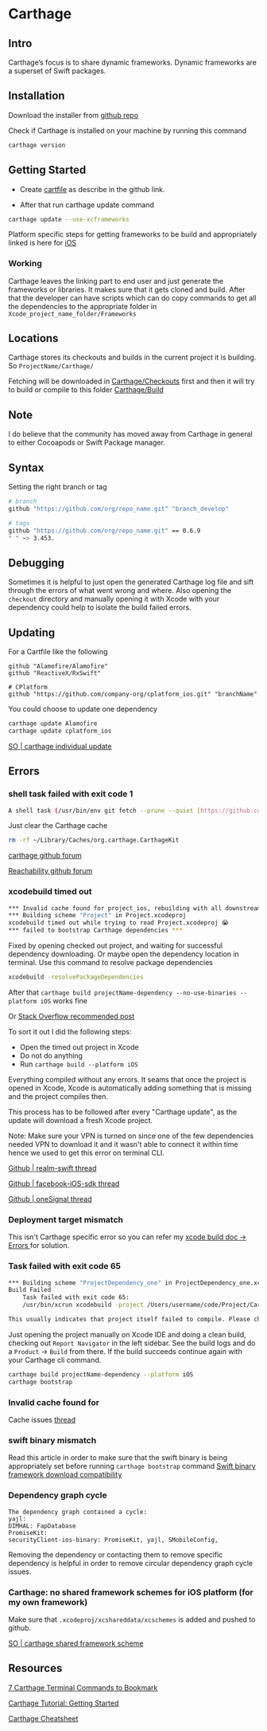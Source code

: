 # Carthage
## Intro

Carthage’s focus is to share dynamic frameworks. Dynamic frameworks are a superset of Swift packages.

## Installation

Download the installer from [github repo](https://github.com/Carthage/Carthage)

Check if Carthage is installed on your machine by running this command 

```sh
carthage version
```


## Getting Started

- Create [cartfile](https://github.com/Carthage/Carthage/blob/master/Documentation/Artifacts.md#cartfile) as describe in the github link.

- After that run carthage update command 

```sh
carthage update --use-xcframeworks
```

Platform specific steps for getting frameworks to be build and appropriately linked is here for [iOS](https://github.com/Carthage/Carthage#if-youre-building-for-ios-tvos-or-watchos) 

### Working

Carthage leaves the linking part to end user and just generate the frameworks or libraries. It makes sure that it gets cloned and build. After that the developer can have scripts which can do copy commands to get all the dependencies to the appropriate folder in `Xcode_project_name_folder/Frameworks`

## Locations

Carthage stores its checkouts and builds in the current project it is building. 
So `ProjectName/Carthage/`

Fetching will be downloaded in [Carthage/Checkouts](https://github.com/Carthage/Carthage/blob/master/Documentation/Artifacts.md#carthagecheckouts) first and then it will try to build or compile to this folder [Carthage/Build](https://github.com/Carthage/Carthage/blob/master/Documentation/Artifacts.md#carthagebuild) 

## Note

I do believe that the community has moved away from Carthage in general to either Cocoapods or Swift Package manager.


## Syntax

Setting the right branch or tag

```sh
# branch
github "https://github.com/org/repo_name.git" "branch_develop"

# tags
github "https://github.com/org/repo_name.git" == 0.6.9
" " ~> 3.453.
```

## Debugging

Sometimes it is helpful to just open the generated Carthage log file and sift through the errors of what went wrong and where. Also opening the `checkout` directory and manually opening it with Xcode with your dependency could help to isolate the build failed errors.


## Updating

For a Cartfile like the following
```cartfile
github "Alamofire/Alamofire"
github "ReactiveX/RxSwift"

# CPlatform
github "https://github.com/company-org/cplatform_ios.git" "branchName"
```

You could choose to update one dependency

```sh
carthage update Alamofire
carthage update cplatform_ios
```

[SO | carthage individual update](https://stackoverflow.com/a/36421394/5177704)

## Errors

### shell task failed with exit code 1

```sh
A shell task (/usr/bin/env git fetch --prune --quiet [https://github.com/ephread/Instructions.git](https://github.com/ephread/Instructions.git) refs/tags/_:refs/tags/_ +refs/heads/_:refs/heads/_ (launched in /Users/GALSIV/Library/Caches/org.carthage.CarthageKit/dependencies/Instructions)) failed with exit code 1
```

Just clear the Carthage cache 

```sh
rm -rf ~/Library/Caches/org.carthage.CarthageKit
```

[carthage github forum](https://github.com/Carthage/Carthage/issues/443)

[Reachability github forum](https://github.com/ashleymills/Reachability.swift/issues/340#issuecomment-515991724)


### xcodebuild timed out

```sh
*** Invalid cache found for project_ios, rebuilding with all downstream dependencies
*** Building scheme "Project" in Project.xcodeproj
xcodebuild timed out while trying to read Project.xcodeproj 😭
*** failed to bootstrap Carthage dependencies ***
```

Fixed by opening checked out project, and waiting for successful dependency downloading.  Or maybe open the dependency location in terminal.
Use this command to resolve package dependencies

```sh
xcodebuild -resolvePackageDependencies
```

After that `carthage build projectName-dependency --no-use-binaries --platform iOS` works fine

Or [Stack Overflow recommended post](https://stackoverflow.com/questions/46072080/carthage-xcode-9-xcodebuild-timed-out-while-trying-to-read-xcodeproj-error)

To sort it out I did the following steps:

- Open the timed out project in Xcode
- Do not do anything
- Run `carthage build --platform iOS`

Everything compiled without any errors. It seams that once the project is opened in Xcode, Xcode is automatically adding something that is missing and the project compiles then.

This process has to be followed after every "Carthage update", as the update will download a fresh Xcode project.

Note: Make sure your VPN is turned on since one of the few dependencies needed VPN to download it and it wasn't able to connect it within time hence we used to get this error on terminal CLI.


[Github | realm-swift thread](https://github.com/realm/realm-swift/issues/6549)

[Github | facebook-iOS-sdk thread](https://github.com/facebook/facebook-ios-sdk/issues/1251)

[Github | oneSignal thread](https://github.com/OneSignal/OneSignal-iOS-SDK/issues/886)



### Deployment target mismatch

This isn't Carthage specific error so you can refer my [xcode build doc -> Errors ](ios/xcode/build#deployment%20target%20mismatch) for solution.

### Task failed with exit code 65

```sh
*** Building scheme "ProjectDependency_one" in ProjectDependency_one.xcodeproj
Build Failed
	Task failed with exit code 65:
	/usr/bin/xcrun xcodebuild -project /Users/username/code/Project/Carthage/Checkouts/projectName_ios_dependency_one/ProjectDependency_one.xcodeproj -scheme ProjectDependency_one -configuration Release -derivedDataPath /Users/username/Library/Caches/org.carthage.CarthageKit/DerivedData/14.3.1_14E300c/projectName_ios_dependency_one/3.0.0 -sdk iphonesimulator -destination platform=iOS\ Simulator,id=4631D -destination-timeout 3 ONLY_ACTIVE_ARCH=NO CODE_SIGNING_REQUIRED=NO CODE_SIGN_IDENTITY= CARTHAGE=YES build VALIDATE_WORKSPACE=NO (launched in /Users/username/code/Project/Carthage/Checkouts/projectName_ios_dependency_one)

This usually indicates that project itself failed to compile. Please check the xcodebuild log for more details: /var/folders/1r/njjww2dj6l30hs0sh1fw5phr0000gp/T/carthage-xcodebuild.gvCt62.log
```

Just opening the project manually on Xcode IDE and doing a clean build, checking out `Report Navigator` in the left sidebar. See the build logs and do a `Product` -> `Build` from there. If the build succeeds continue again with your Carthage cli command. 

```sh
carthage build projectName-dependency --platform iOS
carthage bootstrap
```


### Invalid cache found for

Cache issues [thread](https://github.com/Carthage/Carthage/issues/2892)

### swift binary mismatch

Read this article in order to make sure that the swift binary is being appropriately set before running `carthage bootstrap` command
[Swift binary framework download compatibility](https://github.com/Carthage/Carthage#swift-binary-framework-download-compatibility)

### Dependency graph cycle

```log
The dependency graph contained a cycle:
yajl:
DIMHAL: FapDatabase
PromiseKit:
securityClient-ios-binary: PromiseKit, yajl, SMobileConfig, 
```

Removing the dependency or contacting them to remove specific dependency is helpful in order to remove circular dependency graph cycle issues.


### Carthage: no shared framework schemes for iOS platform (for my own framework)

Make sure that `.xcodeproj/xcshareddata/xcschemes` is added and pushed to github.

[SO | carthage shared framework scheme](https://stackoverflow.com/questions/35054788/carthage-no-shared-framework-schemes-for-ios-platform-for-my-own-framework)

## Resources

[7 Carthage Terminal Commands to Bookmark](https://medium.com/remote-ios-dev/7-carthage-terminal-commands-to-bookmark-6c19b6d16379)

[Carthage Tutorial: Getting Started](https://www.kodeco.com/7649117-carthage-tutorial-getting-started)

[Carthage Cheatsheet](https://kapeli.com/cheat_sheets/Carthage.docset/Contents/Resources/Documents/index)